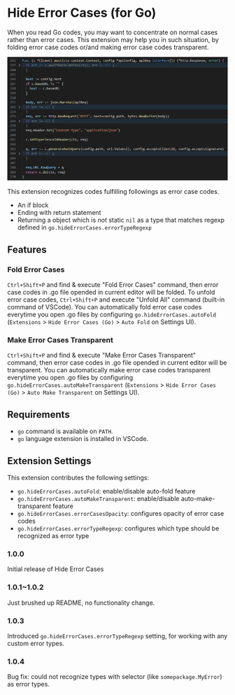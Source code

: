 # Hide Error Cases (for Go)

When you read Go codes, you may want to concentrate on normal cases rather than error cases.
This extension may help you in such situation, by folding error case codes or/and making error case codes transparent.

![Hide Error Cases Screenshot](images/screen-shot.png)

This extension recognizes codes fulfilling followings as error case codes.

- An if block
- Ending with return statement
- Returning a object which is not static `nil` as a type that matches regexp defined in `go.hideErrorCases.errorTypeRegexp`

## Features

### Fold Error Cases

`Ctrl+Shift+P` and find & execute "Fold Error Cases" command, then error case codes in .go file opended in current editor will be folded.
To unfold error case codes, `Ctrl+Shift+P` and execute "Unfold All" command (built-in command of VSCode).
You can automatically fold error case codes everytime you open .go files by configuring `go.hideErrorCases.autoFold` (`Extensions` > `Hide Error Cases (Go)` > `Auto Fold` on Settings UI).

### Make Error Cases Transparent

`Ctrl+Shift+P` and find & execute "Make Error Cases Transparent" command, then error case codes in .go file opended in current editor will be transparent.
You can automatically make error case codes transparent everytime you open .go files by configuring `go.hideErrorCases.autoMakeTransparent` (`Extensions` > `Hide Error Cases (Go)` > `Auto Make Transparent` on Settings UI).

## Requirements

- `go` command is available on `PATH`.
- `go` language extension is installed in VSCode.

## Extension Settings

This extension contributes the following settings:

- `go.hideErrorCases.autoFold`: enable/disable auto-fold feature
- `go.hideErrorCases.autoMakeTransparent`: enable/disable auto-make-transparent feature
- `go.hideErrorCases.errorCasesOpacity`: configures opacity of error case codes
- `go.hideErrorCases.errorTypeRegexp`: configures which type should be recognized as error type

### 1.0.0

Initial release of Hide Error Cases

### 1.0.1~1.0.2

Just brushed up README, no functionality change.

### 1.0.3

Introduced `go.hideErrorCases.errorTypeRegexp` setting, for working with any custom error types.

### 1.0.4

Bug fix: could not recognize types with selector (like `somepackage.MyError`) as error types.
